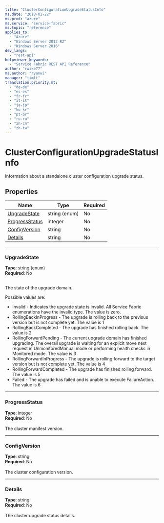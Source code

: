 ```yaml
---
title: "ClusterConfigurationUpgradeStatusInfo"
ms.date: "2018-01-22"
ms.prod: "azure"
ms.service: "service-fabric"
ms.topic: "reference"
applies_to: 
  - "Azure"
  - "Windows Server 2012 R2"
  - "Windows Server 2016"
dev_langs: 
  - "rest-api"
helpviewer_keywords: 
  - "Service Fabric REST API Reference"
author: "rwike77"
ms.author: "ryanwi"
manager: "timlt"
translation.priority.mt: 
  - "de-de"
  - "es-es"
  - "fr-fr"
  - "it-it"
  - "ja-jp"
  - "ko-kr"
  - "pt-br"
  - "ru-ru"
  - "zh-cn"
  - "zh-tw"
---
```

# ClusterConfigurationUpgradeStatusInfo

Information about a standalone cluster configuration upgrade status.

## Properties

| Name | Type | Required |
| --- | --- | --- |
| [UpgradeState](#upgradestate) | string (enum) | No |
| [ProgressStatus](#progressstatus) | integer | No |
| [ConfigVersion](#configversion) | string | No |
| [Details](#details) | string | No |

____
### UpgradeState
__Type__: string (enum) <br/>
__Required__: No<br/>
<br/>


The state of the upgrade domain.

Possible values are: 

  - Invalid - Indicates the upgrade state is invalid. All Service Fabric enumerations have the invalid type. The value is zero.
  - RollingBackInProgress - The upgrade is rolling back to the previous version but is not complete yet. The value is 1
  - RollingBackCompleted - The upgrade has finished rolling back. The value is 2
  - RollingForwardPending - The current upgrade domain has finished upgrading. The overall upgrade is waiting for an explicit move next request in UnmonitoredManual mode or performing health checks in Monitored mode. The value is 3
  - RollingForwardInProgress - The upgrade is rolling forward to the target version but is not complete yet. The value is 4
  - RollingForwardCompleted - The upgrade has finished rolling forward. The value is 5
  - Failed - The upgrade has failed and is unable to execute FailureAction. The value is 6



____
### ProgressStatus
__Type__: integer <br/>
__Required__: No<br/>
<br/>
The cluster manifest version.

____
### ConfigVersion
__Type__: string <br/>
__Required__: No<br/>
<br/>
The cluster configuration version.

____
### Details
__Type__: string <br/>
__Required__: No<br/>
<br/>
The cluster upgrade status details.
